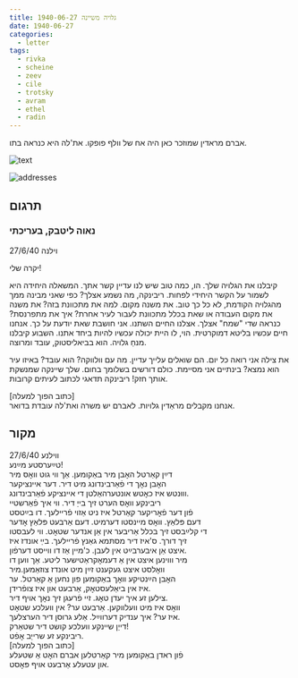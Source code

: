 ```yaml
---
title: גלויה משיינה 1940-06-27
date: 1940-06-27
categories:
  - letter
tags:
  - rivka
  - scheine
  - zeev
  - cile
  - trotsky
  - avram
  - ethel
  - radin
---
```



אברם מראדין  שמוזכר כאן היה אח של וולף פופקו. את'לה היא כנראה בתו.

![text](/pupko-papers/assets/images/1940-06-27-content.jpg)

![addresses](/pupko-papers/assets/images/1940-06-27-addresses.jpg)

## תרגום
### נאוה ליטבק, בעריכתי
וילנה 27/6/40

יקרה שלי!

קיבלנו את הגלויה שלך. הו, כמה טוב שיש לנו עדיין קשר אתך.
המשאלה היחידה היא לשמור על הקשר היחידי לפחות.
ריבינקה, מה נשמע אצלך? כפי שאני מבינה ממך מהגלויה הקודמת, לא כל כך טוב.
את משנה מקום. למה את מתכוונת בזה? את משנה את מקום העבודה או שאת בכלל 
מתכוונת לעבור לעיר אחרת? איך את מתפרנסת? כנראה שדי "שמח" אצלך.
אצלנו החיים השתנו. אני חושבת שאת יודעת על כך. אנחנו חיים עכשיו בליטא דמוקרטית.
הוי, לו היית יכולה עכשיו להיות ביחד אתנו.
השבוע קיבלנו מנחַ גלויה. הוא בביאליסטוק, עובד ומרוצה.

את צילה אני רואה כל יום. הם שואלים עלייך עדיין. 
מה עם וולווקה? הוא עובד? באיזו עיר הוא נמצא?
בינתיים אני מסיימת. כולם דורשים בשלומך בחום.
שלך שיינקה שמנשקת אותך חזק!
ריבינקה תדאגי לכתוב לעיתים קרובות.

[כתוב הפוך למעלה]  
אנחנו מקבלים מראַדין גלויות. לאברם יש משרה ואת'לה עובדת בדואר.



## מקור

ווילנע  27/6/40  
טײַערסטע מײַנע!  
דײַן קאַרטל האׇבן מיר באַקומען. אַך ווי גוט וואׇס מיר  
האׇבן נאׇך די פֿאַרבינדונג מיט דיר. דער איינציקער  
וווּנטש איז כאׇטש אונטערהאַלטן די איינציקע פֿאַרבינדונג.  
ריבינקע וואׇס הערט זיך בייַ דיר. ווי איך פֿאַרשטיי   
פֿון דער פֿאׇריקער קאַרטל איז ניט אַזוי פֿריילעך. דו בײַטסט  
דעם פּלאַץ. וואׇס מיינסטו דערמיט. דעם אַרבעט פּלאַץ אׇדער   
די קלײַבסט זיך בכלל אַריבער אין אַן אנדער שטאׇט. ווי לעבסטו  
זיך דורך. ס'איז דיר מסתּמא גאַנץ פֿריילעך. בײַ אונדז איז  
איצט אַן איבערבײַט אין לעבן. כ'מיין אַז דו ווייסט דערפֿון.  
מיר וווינען איצט אין אַ דעמאׇקראַטישער ליטע. אַך ווען דו   
וואׇלסט איצט געקענט זײַן מיט אונדז צוזאַמען.מיר  
האׇבן הײַנטיקע וואׇך באַקומען פון נחען אַ קאַרטל. ער   
איז אין ביאַלעסטאׇק, אַרבעט און איז צופֿרידן.  
צילען זע איך יעדן טאׇג. זיי פֿרעגן זיך נאׇך אויף דיר.  
וואׇס איז מיט וועלווקען. אַרבעט ער? אין וועלכע שטאׇט  
איז ער? איך ענדיק דערווײַל. אַלע גרוסן דיר הערצלעך.  
דייַן שיינקע וועלכע קושט דיר שטאַרק!  
ריבינקע זע שרייַב אׇפֿט.  
[כתוב הפוך למעלה]  
פֿון ראדן באַקומען מיר קאַרטלען אברם האׇט אַ שטעלע  
און עטעלע אַרבעט אויף פּאׇסט.  

